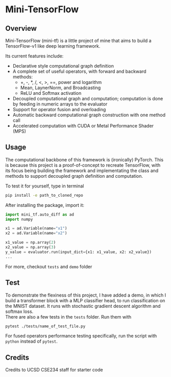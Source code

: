 # Mini-TensorFlow
## Overview
Mini-TensorFlow (mini-tf) is a little project of mine that aims to build a TensorFlow-v1 like deep learning framework.

Its current features include:

- Declarative style computational graph definition 
- A complete set of useful operators, with forward and backward methods:
	- +, -, *, /, <, >, ==, power and logarithm
	- Mean, LaynerNorm, and Broadcasting
	- ReLU and Softmax activation
- Decoupled computational graph and computation; computation is done by feeding in numeric arrays to the evaluator  
- Support for operator fusion and overloading
- Automatic backward computational graph construction with one method call
- Accelerated computation with CUDA or Metal Performance Shader (MPS)


## Usage
The computational backbone of this framework is (ironically) PyTorch. This is because this project is a proof-of-concept to recreate TensorFlow, with its focus being building the framework and implementating the class and methods to support decoupled graph definition and computation.

To test it for yourself, type in terminal
```bash
pip install -e path_to_cloned_repo
``` 
After installing the package, import it:
```python
import mini_tf.auto_diff as ad
import numpy

x1 = ad.Variable(name="x1")
x2 = ad.Variable(name="x2")

x1_value = np.array(2)
x2_value = np.array(3)
y_value = evaluator.run(input_dict={x1: x1_value, x2: x2_value})
...
```
For more, checkout `tests` and `demo` folder


## Test
To demonstrate the flexiness of this project, I have added a demo, in which I build a transformer block with a MLP classifier head, to run classification on the MNIST dataset. It runs with stochastic gradient descent algorithm and softmax loss. \
There are also a few tests in the `tests` folder. Run them with
```bash
pytest ./tests/name_of_test_file.py
```
For fused operators performance testing specifically, run the script with `python` instead of `pytest`.


## Credits
Credits to UCSD CSE234 staff for starter code
